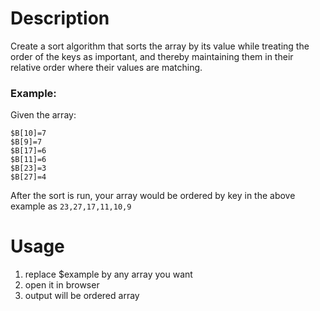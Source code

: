 # Description
Create a sort algorithm that sorts the array by its value while treating the order of the keys as important, and thereby maintaining them in their relative order where their values are matching.

### Example:
Given the array:
 
```
$B[10]=7
$B[9]=7
$B[17]=6
$B[11]=6
$B[23]=3
$B[27]=4
```
After the sort is run, your array would be ordered by key in the above example as `23,27,17,11,10,9`


# Usage
1) replace $example by any array you want
2) open it in browser
3) output will be ordered array
